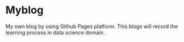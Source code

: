# Myblog
My own blog by using Github Pages platform. This blogs will record the learning process in data science domain.
